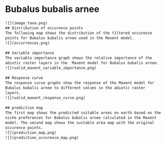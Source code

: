 # Bubalus bubalis arnee 
    ![](image_taxa.png) 
    ## Distribution of occurence points 
    The following map shows the distribution of the filtered occurence points for Bubalus bubalis arnee used in the Maxent model. 
    ![](occurrences.png)
    
    ## Variable importance 
    The variable importance graph shows the relative importance of the abiotic raster layers in the  Maxent model for Bubalus bubalis arnee. 
    ![](valid_maxent_variable_importance.png)
    
    ## Response curve 
    The response curve graphs show the response of the Maxent model for Bubalus bubalis arnee to different values in the abiotic raster layers. 
    ![](valid_maxent_response_curve.png)
    
    ## prediction map 
    The first map shows the predicted suitable areas on earth based on the niche preferences for Bubalus bubalis arnee calculated in the Maxent model. The second map shows the suitable area map with the original occurence points. 
    ![](prediction_map.png)
    ![](prediction_occurence_map.png)
    
